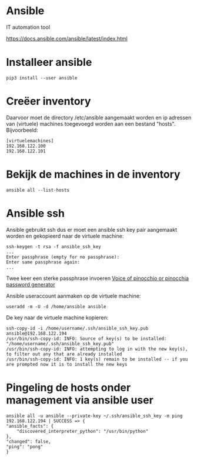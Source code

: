 # Ansible 

IT automation tool

<a href="https://docs.ansible.com/ansible/latest/index.html">https://docs.ansible.com/ansible/latest/index.html</a>

# Installeer ansible

    pip3 install --user ansible


# Creëer inventory 

Daarvoor moet de directory /etc/ansible aangemaakt worden en ip adressen van (virtuele) machines toegevoegd worden aan een bestand "hosts". Bijvoorbeeld:

    [virtuelemachines]
    192.168.122.100
    192.168.122.101

# Bekijk de machines in de inventory

    ansible all --list-hosts

# Ansible ssh 

Ansible gebruikt ssh dus er moet een ansible ssh key pair aangemaakt worden en gekopieerd naar de virtuele machine:

    ssh-keygen -t rsa -f ansible_ssh_key 
    ...
    Enter passphrase (empty for no passphrase): 
    Enter same passphrase again: 
    ...

Twee keer een sterke passphrase invoeren <a href="https://github.com/MatthewBuchananAstley/vop/">Voice of pinocchio or pinocchia password generator</a>

Ansible useraccount aanmaken op de virtuele machine:

    useradd -m -U -d /home/ansible ansible

De key naar de virtuele machine kopieren:

    ssh-copy-id -i /home/username/.ssh/ansible_ssh_key.pub ansible@192.168.122.194
    /usr/bin/ssh-copy-id: INFO: Source of key(s) to be installed: "/home/username/.ssh/ansible_ssh_key.pub"
    /usr/bin/ssh-copy-id: INFO: attempting to log in with the new key(s), to filter out any that are already installed
    /usr/bin/ssh-copy-id: INFO: 1 key(s) remain to be installed -- if you are prompted now it is to install the new keys
 

# Pingeling de hosts onder management via ansible user 

    ansible all -u ansible --private-key ~/.ssh/ansible_ssh_key -m ping 
    192.168.122.194 | SUCCESS => {
    "ansible_facts": {
        "discovered_interpreter_python": "/usr/bin/python"
    },
    "changed": false,
    "ping": "pong"
    }



